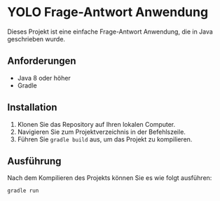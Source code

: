 # YOLO Frage-Antwort Anwendung

Dieses Projekt ist eine einfache Frage-Antwort Anwendung, die in Java geschrieben wurde.

## Anforderungen

- Java 8 oder höher
- Gradle

## Installation

1. Klonen Sie das Repository auf Ihren lokalen Computer.
2. Navigieren Sie zum Projektverzeichnis in der Befehlszeile.
3. Führen Sie `gradle build` aus, um das Projekt zu kompilieren.

## Ausführung

Nach dem Kompilieren des Projekts können Sie es wie folgt ausführen:

```bash
gradle run
``` 
